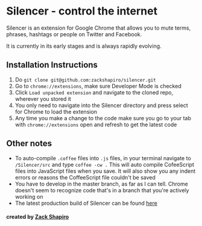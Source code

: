 # Silencer - control the internet

Silencer is an extension for Google Chrome that allows you to mute terms, phrases, hashtags or people on Twitter and Facebook.

It is currently in its early stages and is always rapidly evolving.

## Installation Instructions

1. Do `git clone git@github.com:zackshapiro/silencer.git`
2. Go to `chrome://extensions`, make sure Developer Mode is checked
3. Click `Load unpacked extension` and navigate to the cloned repo, wherever you stored it
4. You only need to navigate into the Silencer directory and press select for Chrome to load the extension
5. Any time you make a change to the code make sure you go to your tab with `chrome://extensions` open and refresh to get the latest code

## Other notes
* To auto-compile `.coffee` files into `.js` files, in your terminal navigate to `/Silencer/src` and type `coffee -cw .` This will auto compile CofeeScript files into JavaScript files when you save. It will also show you any indent errors or reasons the CoffeeScript file couldn't be saved
* You have to develop in the master branch, as far as I can tell. Chrome doesn't seem to recognize code that's in a branch that you're actively working on
* The latest production build of Silencer can be found [here](https://chrome.google.com/webstore/detail/silencer/liddmepmaofgllnbdbepbcgfgclcelno?utm_source=chrome-ntp-icon)

#### created by [Zack Shapiro](http://twitter.com/zackshapiro)
